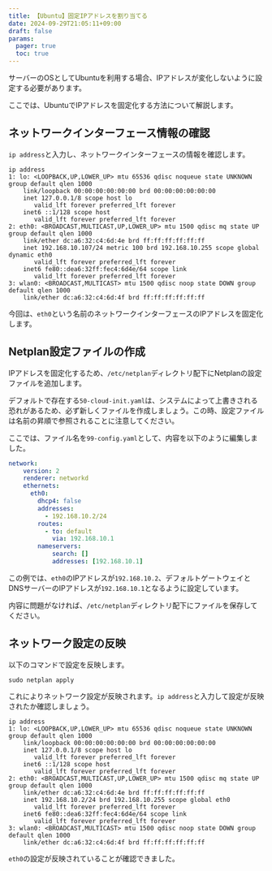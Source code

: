 ```yaml
---
title: 【Ubuntu】固定IPアドレスを割り当てる
date: 2024-09-29T21:05:11+09:00
draft: false
params:
  pager: true
  toc: true
---
```


サーバーのOSとしてUbuntuを利用する場合、IPアドレスが変化しないように設定する必要があります。

ここでは、UbuntuでIPアドレスを固定化する方法について解説します。

## ネットワークインターフェース情報の確認

`ip address`と入力し、ネットワークインターフェースの情報を確認します。

```
ip address
1: lo: <LOOPBACK,UP,LOWER_UP> mtu 65536 qdisc noqueue state UNKNOWN group default qlen 1000
    link/loopback 00:00:00:00:00:00 brd 00:00:00:00:00:00
    inet 127.0.0.1/8 scope host lo
       valid_lft forever preferred_lft forever
    inet6 ::1/128 scope host
       valid_lft forever preferred_lft forever
2: eth0: <BROADCAST,MULTICAST,UP,LOWER_UP> mtu 1500 qdisc mq state UP group default qlen 1000
    link/ether dc:a6:32:c4:6d:4e brd ff:ff:ff:ff:ff:ff
    inet 192.168.10.107/24 metric 100 brd 192.168.10.255 scope global dynamic eth0
       valid_lft forever preferred_lft forever
    inet6 fe80::dea6:32ff:fec4:6d4e/64 scope link
       valid_lft forever preferred_lft forever
3: wlan0: <BROADCAST,MULTICAST> mtu 1500 qdisc noop state DOWN group default qlen 1000
    link/ether dc:a6:32:c4:6d:4f brd ff:ff:ff:ff:ff:ff
```

今回は、`eth0`という名前のネットワークインターフェースのIPアドレスを固定化します。

## Netplan設定ファイルの作成

IPアドレスを固定化するため、`/etc/netplan`ディレクトリ配下にNetplanの設定ファイルを追加します。

デフォルトで存在する`50-cloud-init.yaml`は、システムによって上書きされる恐れがあるため、必ず新しくファイルを作成しましょう。この時、設定ファイルは名前の昇順で参照されることに注意してください。

ここでは、ファイル名を`99-config.yaml`として、内容を以下のように編集しました。

```yaml
network:
    version: 2
    renderer: networkd
    ethernets:
      eth0:
        dhcp4: false
        addresses:
          - 192.168.10.2/24
        routes:
          - to: default
            via: 192.168.10.1
        nameservers:
            search: []
            addresses: [192.168.10.1]
```

この例では、`eth0`のIPアドレスが`192.168.10.2`、デフォルトゲートウェイとDNSサーバーのIPアドレスが`192.168.10.1`となるように設定しています。

内容に問題がなければ、`/etc/netplan`ディレクトリ配下にファイルを保存してください。

## ネットワーク設定の反映

以下のコマンドで設定を反映します。

```
sudo netplan apply
```

これによりネットワーク設定が反映されます。`ip address`と入力して設定が反映されたか確認しましょう。

```
ip address
1: lo: <LOOPBACK,UP,LOWER_UP> mtu 65536 qdisc noqueue state UNKNOWN group default qlen 1000
    link/loopback 00:00:00:00:00:00 brd 00:00:00:00:00:00
    inet 127.0.0.1/8 scope host lo
       valid_lft forever preferred_lft forever
    inet6 ::1/128 scope host
       valid_lft forever preferred_lft forever
2: eth0: <BROADCAST,MULTICAST,UP,LOWER_UP> mtu 1500 qdisc mq state UP group default qlen 1000
    link/ether dc:a6:32:c4:6d:4e brd ff:ff:ff:ff:ff:ff
    inet 192.168.10.2/24 brd 192.168.10.255 scope global eth0
       valid_lft forever preferred_lft forever
    inet6 fe80::dea6:32ff:fec4:6d4e/64 scope link
       valid_lft forever preferred_lft forever
3: wlan0: <BROADCAST,MULTICAST> mtu 1500 qdisc noop state DOWN group default qlen 1000
    link/ether dc:a6:32:c4:6d:4f brd ff:ff:ff:ff:ff:ff
```

`eth0`の設定が反映されていることが確認できました。
